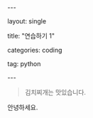 \---

layout: single

title:  "연습하기 1"

categories: coding

tag: python

\---



> 김치찌개는 맛있습니다.
>
> 

안녕하세요.